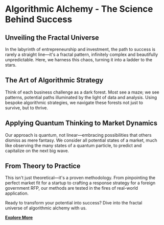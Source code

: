 # Algorithmic Alchemy - The Science Behind Success

## Unveiling the Fractal Universe

In the labyrinth of entrepreneurship and investment, the path to success is rarely a straight line—it's a fractal pattern, infinitely complex and beautifully unpredictable. Here, we harness this chaos, turning it into a ladder to the stars.

## The Art of Algorithmic Strategy

Think of each business challenge as a dark forest. Most see a maze; we see patterns, potential paths illuminated by the light of data and analysis. Using bespoke algorithmic strategies, we navigate these forests not just to survive, but to thrive.

## Applying Quantum Thinking to Market Dynamics

Our approach is quantum, not linear—embracing possibilities that others dismiss as mere fantasy. We consider all potential states of a market, much like observing the many states of a quantum particle, to predict and capitalize on the next big wave.

## From Theory to Practice

This isn't just theoretical—it's a proven methodology. From pinpointing the perfect market fit for a startup to crafting a response strategy for a foreign government RFP, our methods are tested in the fires of real-world application.

Ready to transform your potential into success? Dive into the fractal universe of algorithmic alchemy with us.

[**Explore More**](#)

